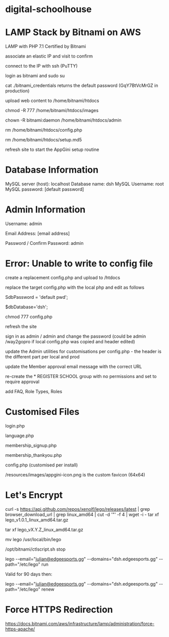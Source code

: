 # digital-schoolhouse

# LAMP Stack by Bitnami on AWS

LAMP with PHP 7.1 Certified by Bitnami

associate an elastic IP and visit to confirm

connect to the IP with ssh (PuTTY)

login as bitnami and sudo su

cat ./bitnami_credentials returns the default password (GqY7BtVcMrGZ in production)

upload web content to /home/bitnami/htdocs

chmod -R 777 /home/bitnami/htdocs/images

chown -R bitnami:daemon /home/bitnami/htdocs/admin

rm /home/bitnami/htdocs/config.php

rm /home/bitnami/htdocs/setup.md5

refresh site to start the AppGini setup routine

# Database Information
MySQL server (host): localhost
Database name: dsh
MySQL Username: root
MySQL password: [default password]

# Admin Information

Username: admin

Email Address: [email address]

Password / Confirm Password: admin

# Error: Unable to write to config file

create a replacement config.php and upload to /htdocs

replace the target config.php with the local php and edit as follows

SdbPassword = 'default pwd';

$dbDatabase='dsh';

chmod 777 config.php

refresh the site

sign in as admin / admin and change the password (could be admin /way2gopro if local config.php was copied and header edited)

update the Admin utilities for customisations per config.php - the header is the different part per local and prod

update the Member approval email message with the correct URL

re-create the * REGISTER SCHOOL group with no permissions and set to require approval

add FAQ, Role Types, Roles

# Customised Files

login.php

language.php

membership_signup.php

membership_thankyou.php

config.php (customised per install)

/resources/images/appgini-icon.png is the custom favicon (64x64)

# Let's Encrypt

 curl -s https://api.github.com/repos/xenolf/lego/releases/latest | grep browser_download_url | grep linux_amd64 | cut -d '"' -f 4 | wget -i - tar xf lego_v1.0.1_linux_amd64.tar.gz

 tar xf lego_vX.Y.Z_linux_amd64.tar.gz

mv lego /usr/local/bin/lego

/opt/bitnami/ctlscript.sh stop

lego --email="julian@edgeesports.gg" --domains="dsh.edgeesports.gg" --path="/etc/lego" run

Valid for 90 days then:

lego --email="julian@edgeesports.gg" --domains="dsh.edgeesports.gg" --path="/etc/lego" renew

# Force HTTPS Redirection

https://docs.bitnami.com/aws/infrastructure/lamp/administration/force-https-apache/
